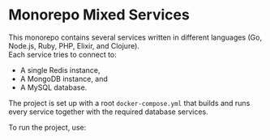 # Monorepo Mixed Services

This monorepo contains several services written in different languages (Go, Node.js, Ruby, PHP, Elixir, and Clojure).  
Each service tries to connect to:

- A single Redis instance,
- A MongoDB instance, and
- A MySQL database.

The project is set up with a root `docker-compose.yml` that builds and runs every service together with the required database services.

To run the project, use:
